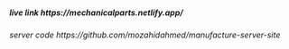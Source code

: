 <h5>live link        https://mechanicalparts.netlify.app/</h5>

<h6>server code     https://github.com/mozahidahmed/manufacture-server-site</h6>
